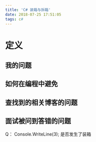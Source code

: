 ```yaml
---
title: 'C# 装箱与拆箱'
date: 2018-07-25 17:51:05
tags: c#
---
```


# 定义

## 我的问题

## 如何在编程中避免

## 查找到的相关博客的问题

## 面试被问到答错的问题
Q： Console.WriteLine(3); 是否发生了装箱